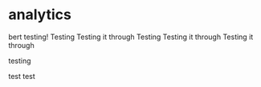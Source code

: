 # analytics
bert testing!
Testing
Testing it through
Testing
Testing it through
Testing it through


testing


test
test
